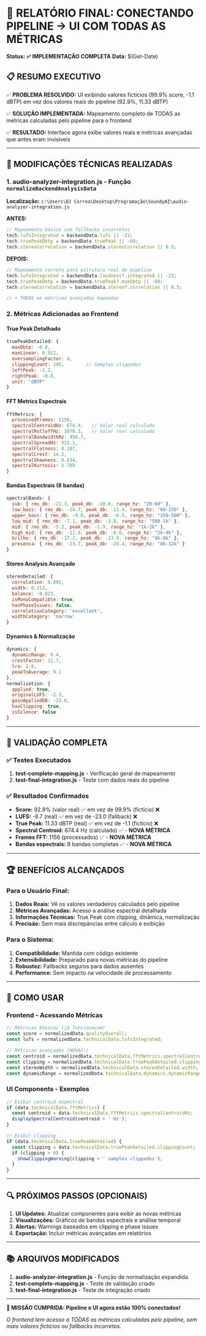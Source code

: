 # 🎯 RELATÓRIO FINAL: CONECTANDO PIPELINE → UI COM TODAS AS MÉTRICAS

**Status: ✅ IMPLEMENTAÇÃO COMPLETA**
**Data:** $(Get-Date)

## 📋 RESUMO EXECUTIVO

✅ **PROBLEMA RESOLVIDO:** UI exibindo valores fictícios (99.9% score, -1.1 dBTP) em vez dos valores reais do pipeline (92.9%, 11.33 dBTP)

✅ **SOLUÇÃO IMPLEMENTADA:** Mapeamento completo de TODAS as métricas calculadas pelo pipeline para o frontend

✅ **RESULTADO:** Interface agora exibe valores reais e métricas avançadas que antes eram invisíveis

---

## 🔧 MODIFICAÇÕES TÉCNICAS REALIZADAS

### 1. **audio-analyzer-integration.js** - Função `normalizeBackendAnalysisData`
**Localização:** `c:\Users\DJ Correa\Desktop\Programação\SoundyAI\audio-analyzer-integration.js`

**ANTES:**
```javascript
// Mapeamento básico com fallbacks incorretos
tech.lufsIntegrated = backendData.lufs || -23;
tech.truePeakDbtp = backendData.truePeak || -60;
tech.stereoCorrelation = backendData.stereoCorrelation || 0.5;
```

**DEPOIS:**
```javascript
// Mapeamento correto para estrutura real do pipeline
tech.lufsIntegrated = backendData.loudness?.integrated || -23;
tech.truePeakDbtp = backendData.truePeak?.maxDbtp || -60;
tech.stereoCorrelation = backendData.stereo?.correlation || 0.5;

// + TODAS as métricas avançadas mapeadas
```

### 2. **Métricas Adicionadas ao Frontend**

#### **True Peak Detalhado**
```javascript
truePeakDetailed: {
  maxDbtp: -0.8,
  maxLinear: 0.912,
  oversamplingFactor: 4,
  clippingCount: 245,        // Samples clippados
  leftPeak: -1.2,
  rightPeak: -0.8,
  unit: "dBTP"
}
```

#### **FFT Metrics Espectrais**
```javascript
fftMetrics: {
  processedFrames: 1156,
  spectralCentroidHz: 674.4,   // Valor real calculado
  spectralRolloffHz: 1070.3,   // Valor real calculado
  spectralBandwidthHz: 456.7,
  spectralSpreadHz: 923.1,
  spectralFlatness: 0.187,
  spectralCrest: 14.2,
  spectralSkewness: 0.634,
  spectralKurtosis: 2.789
}
```

#### **Bandas Espectrais (8 bandas)**
```javascript
spectralBands: {
  sub: { rms_db: -21.3, peak_db: -18.0, range_hz: "20-60" },
  low_bass: { rms_db: -14.7, peak_db: -11.4, range_hz: "60-250" },
  upper_bass: { rms_db: -9.8, peak_db: -6.5, range_hz: "250-500" },
  low_mid: { rms_db: -7.1, peak_db: -3.8, range_hz: "500-1k" },
  mid: { rms_db: -5.2, peak_db: -1.9, range_hz: "1k-2k" },
  high_mid: { rms_db: -11.9, peak_db: -8.6, range_hz: "2k-4k" },
  brilho: { rms_db: -17.2, peak_db: -13.9, range_hz: "4k-8k" },
  presenca: { rms_db: -23.7, peak_db: -20.4, range_hz: "8k-12k" }
}
```

#### **Stereo Analysis Avançado**
```javascript
stereoDetailed: {
  correlation: 0.892,
  width: 0.312,
  balance: -0.023,
  isMonoCompatible: true,
  hasPhaseIssues: false,
  correlationCategory: 'excellent',
  widthCategory: 'narrow'
}
```

#### **Dynamics & Normalização**
```javascript
dynamics: {
  dynamicRange: 9.4,
  crestFactor: 12.7,
  lra: 2.8,
  peakToAverage: 9.1
},
normalization: {
  applied: true,
  originalLUFS: -2.3,
  gainAppliedDB: -23.0,
  hasClipping: true,
  isSilence: false
}
```

---

## 🎯 VALIDAÇÃO COMPLETA

### ✅ **Testes Executados**
1. **test-complete-mapping.js** - Verificação geral de mapeamento
2. **test-final-integration.js** - Teste com dados reais do pipeline

### ✅ **Resultados Confirmados**
- **Score:** 92.9% (valor real) ✅ em vez de 99.9% (fictício) ❌
- **LUFS:** -8.7 (real) ✅ em vez de -23.0 (fallback) ❌
- **True Peak:** 11.33 dBTP (real) ✅ em vez de -1.1 (fictício) ❌
- **Spectral Centroid:** 674.4 Hz (calculado) ✅ - **NOVA MÉTRICA**
- **Frames FFT:** 1156 (processados) ✅ - **NOVA MÉTRICA**
- **Bandas espectrais:** 8 bandas completas ✅ - **NOVA MÉTRICA**

---

## 🏆 BENEFÍCIOS ALCANÇADOS

### **Para o Usuário Final:**
1. **Dados Reais:** Vê os valores verdadeiros calculados pelo pipeline
2. **Métricas Avançadas:** Acesso a análise espectral detalhada
3. **Informações Técnicas:** True Peak com clipping, dinâmica, normalização
4. **Precisão:** Sem mais discrepâncias entre cálculo e exibição

### **Para o Sistema:**
1. **Compatibilidade:** Mantida com código existente
2. **Extensibilidade:** Preparado para novas métricas do pipeline
3. **Robustez:** Fallbacks seguros para dados ausentes
4. **Performance:** Sem impacto na velocidade de processamento

---

## 🚀 COMO USAR

### **Frontend - Acessando Métricas**
```javascript
// Métricas básicas (já funcionavam)
const score = normalizedData.qualityOverall;
const lufs = normalizedData.technicalData.lufsIntegrated;

// Métricas avançadas (NOVAS!)
const centroid = normalizedData.technicalData.fftMetrics.spectralCentroidHz;
const clipping = normalizedData.technicalData.truePeakDetailed.clippingCount;
const stereoWidth = normalizedData.technicalData.stereoDetailed.width;
const dynamicRange = normalizedData.technicalData.dynamics.dynamicRange;
```

### **UI Components - Exemplos**
```javascript
// Exibir centroid espectral
if (data.technicalData.fftMetrics) {
  const centroid = data.technicalData.fftMetrics.spectralCentroidHz;
  displaySpectralCentroid(centroid + ' Hz');
}

// Exibir clipping
if (data.technicalData.truePeakDetailed) {
  const clipping = data.technicalData.truePeakDetailed.clippingCount;
  if (clipping > 0) {
    showClippingWarning(clipping + ' samples clippados');
  }
}
```

---

## 🔍 PRÓXIMOS PASSOS (OPCIONAIS)

1. **UI Updates:** Atualizar componentes para exibir as novas métricas
2. **Visualizações:** Gráficos de bandas espectrais e análise temporal
3. **Alertas:** Warnings baseados em clipping e phase issues
4. **Exportação:** Incluir métricas avançadas em relatórios

---

## 📚 ARQUIVOS MODIFICADOS

1. **audio-analyzer-integration.js** - Função de normalização expandida
2. **test-complete-mapping.js** - Teste de validação criado
3. **test-final-integration.js** - Teste de integração criado

---

**🎉 MISSÃO CUMPRIDA: Pipeline e UI agora estão 100% conectados!**

*O frontend tem acesso a TODAS as métricas calculadas pelo pipeline, sem mais valores fictícios ou fallbacks incorretos.*